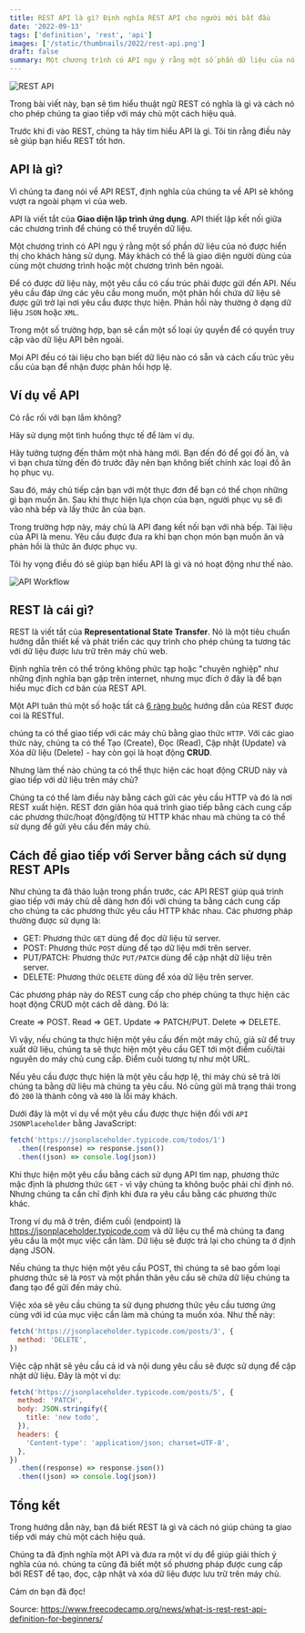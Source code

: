 ```yaml
---
title: REST API là gì? Định nghĩa REST API cho người mới bắt đầu
date: '2022-09-13'
tags: ['definition', 'rest', 'api']
images: ['/static/thumbnails/2022/rest-api.png']
draft: false
summary: Một chương trình có API ngụ ý rằng một số phần dữ liệu của nó được hiển thị cho khách hàng sử dụng. Máy khách có thể là giao diện người dùng của cùng một chương trình hoặc một chương trình bên ngoài.
---
```


![REST API](/static/thumbnails/2022/rest-api.png)

<TOCInline toc={props.toc} asDisclosure />

Trong bài viết này, bạn sẽ tìm hiểu thuật ngữ REST có nghĩa là gì và cách nó cho phép chúng ta giao tiếp với máy chủ một cách hiệu quả.

Trước khi đi vào REST, chúng ta hãy tìm hiểu API là gì. Tôi tin rằng điều này sẽ giúp bạn hiểu REST tốt hơn.

## API là gì?

Vì chúng ta đang nói về API REST, định nghĩa của chúng ta về API sẽ không vượt ra ngoài phạm vi của web.

API là viết tắt của **Giao diện lập trình ứng dụng**. API thiết lập kết nối giữa các chương trình để chúng có thể truyền dữ liệu.

Một chương trình có API ngụ ý rằng một số phần dữ liệu của nó được hiển thị cho khách hàng sử dụng. Máy khách có thể là giao diện người dùng của cùng một chương trình hoặc một chương trình bên ngoài.

Để có được dữ liệu này, một yêu cầu có cấu trúc phải được gửi đến API. Nếu yêu cầu đáp ứng các yêu cầu mong muốn, một phản hồi chứa dữ liệu sẽ được gửi trở lại nơi yêu cầu được thực hiện. Phản hồi này thường ở dạng dữ liệu `JSON` hoặc `XML`.

Trong một số trường hợp, bạn sẽ cần một số loại ủy quyền để có quyền truy cập vào dữ liệu API bên ngoài.

Mọi API đều có tài liệu cho bạn biết dữ liệu nào có sẵn và cách cấu trúc yêu cầu của bạn để nhận được phản hồi hợp lệ.

## Ví dụ về API

Có rắc rối với bạn lắm không?

Hãy sử dụng một tình huống thực tế để làm ví dụ.

Hãy tưởng tượng đến thăm một nhà hàng mới. Bạn đến đó để gọi đồ ăn, và vì bạn chưa từng đến đó trước đây nên bạn không biết chính xác loại đồ ăn họ phục vụ.

Sau đó, máy chủ tiếp cận bạn với một thực đơn để bạn có thể chọn những gì bạn muốn ăn. Sau khi thực hiện lựa chọn của bạn, người phục vụ sẽ đi vào nhà bếp và lấy thức ăn của bạn.

Trong trường hợp này, máy chủ là API đang kết nối bạn với nhà bếp. Tài liệu của API là menu. Yêu cầu được đưa ra khi bạn chọn món bạn muốn ăn và phản hồi là thức ăn được phục vụ.

Tôi hy vọng điều đó sẽ giúp bạn hiểu API là gì và nó hoạt động như thế nào.

![API Workflow](https://user-images.githubusercontent.com/828489/61420964-89c8a900-a8ca-11e9-8d74-daae0874e317.png)

## REST là cái gì?

REST là viết tắt của **Representational State Transfer**. Nó là một tiêu chuẩn hướng dẫn thiết kế và phát triển các quy trình cho phép chúng ta tương tác với dữ liệu được lưu trữ trên máy chủ web.

Định nghĩa trên có thể trông không phức tạp hoặc "chuyên nghiệp" như những định nghĩa bạn gặp trên internet, nhưng mục đích ở đây là để bạn hiểu mục đích cơ bản của REST API.

Một API tuân thủ một số hoặc tất cả [6 ràng buộc](https://en.wikipedia.org/wiki/Representational_state_transfer#:~:text=The%20REST%20architectural%20style%20defines,visibility%2C%20portability%2C%20and%20reliability.) hướng dẫn của REST được coi là RESTful.

chúng ta có thể giao tiếp với các máy chủ bằng giao thức `HTTP`. Với các giao thức này, chúng ta có thể Tạo (Create), Đọc (Read), Cập nhật (Update) và Xóa dữ liệu (Delete) - hay còn gọi là hoạt động **CRUD**.

Nhưng làm thế nào chúng ta có thể thực hiện các hoạt động CRUD này và giao tiếp với dữ liệu trên máy chủ?

Chúng ta có thể làm điều này bằng cách gửi các yêu cầu HTTP và đó là nơi REST xuất hiện. REST đơn giản hóa quá trình giao tiếp bằng cách cung cấp các phương thức/hoạt động/động từ HTTP khác nhau mà chúng ta có thể sử dụng để gửi yêu cầu đến máy chủ.

## Cách để giao tiếp với Server bằng cách sử dụng REST APIs

Như chúng ta đã thảo luận trong phần trước, các API REST giúp quá trình giao tiếp với máy chủ dễ dàng hơn đối với chúng ta bằng cách cung cấp cho chúng ta các phương thức yêu cầu HTTP khác nhau. Các phương pháp thường được sử dụng là:

- GET: Phương thức `GET` dùng để đọc dữ liệu từ server.
- POST: Phương thức `POST` dùng để tạo dữ liệu mới trên server.
- PUT/PATCH: Phương thức `PUT/PATCH` dùng để cập nhật dữ liệu trên server.
- DELETE: Phương thức `DELETE` dùng để xóa dữ liệu trên server.

Các phương pháp này do REST cung cấp cho phép chúng ta thực hiện các hoạt động CRUD một cách dễ dàng. Đó là:

Create => POST.
Read => GET.
Update => PATCH/PUT.
Delete => DELETE.

Vì vậy, nếu chúng ta thực hiện một yêu cầu đến một máy chủ, giả sử để truy xuất dữ liệu, chúng ta sẽ thực hiện một yêu cầu GET tới một điểm cuối/tài nguyên do máy chủ cung cấp. Điểm cuối tương tự như một URL.

Nếu yêu cầu được thực hiện là một yêu cầu hợp lệ, thì máy chủ sẽ trả lời chúng ta bằng dữ liệu mà chúng ta yêu cầu. Nó cũng gửi mã trạng thái trong đó `200` là thành công và `400` là lỗi máy khách.

Dưới đây là một ví dụ về một yêu cầu được thực hiện đối với `API JSONPlaceholder` bằng JavaScript:

```js
fetch('https://jsonplaceholder.typicode.com/todos/1')
  .then((response) => response.json())
  .then((json) => console.log(json))
```

Khi thực hiện một yêu cầu bằng cách sử dụng API tìm nạp, phương thức mặc định là phương thức `GET` - vì vậy chúng ta không buộc phải chỉ định nó. Nhưng chúng ta cần chỉ định khi đưa ra yêu cầu bằng các phương thức khác.

Trong ví dụ mã ở trên, điểm cuối (endpoint) là https://jsonplaceholder.typicode.com và dữ liệu cụ thể mà chúng ta đang yêu cầu là một mục việc cần làm. Dữ liệu sẽ được trả lại cho chúng ta ở định dạng JSON.

Nếu chúng ta thực hiện một yêu cầu POST, thì chúng ta sẽ bao gồm loại phương thức sẽ là `POST` và một phần thân yêu cầu sẽ chứa dữ liệu chúng ta đang tạo để gửi đến máy chủ.

Việc xóa sẽ yêu cầu chúng ta sử dụng phương thức yêu cầu tương ứng cùng với id của mục việc cần làm mà chúng ta muốn xóa. Như thế này:

```js
fetch('https://jsonplaceholder.typicode.com/posts/3', {
  method: 'DELETE',
})
```

Việc cập nhật sẽ yêu cầu cả id và nội dung yêu cầu sẽ được sử dụng để cập nhật dữ liệu. Đây là một ví dụ:

```js
fetch('https://jsonplaceholder.typicode.com/posts/5', {
  method: 'PATCH',
  body: JSON.stringify({
    title: 'new todo',
  }),
  headers: {
    'Content-type': 'application/json; charset=UTF-8',
  },
})
  .then((response) => response.json())
  .then((json) => console.log(json))
```

## Tổng kết

Trong hướng dẫn này, bạn đã biết REST là gì và cách nó giúp chúng ta giao tiếp với máy chủ một cách hiệu quả.

Chúng ta đã định nghĩa một API và đưa ra một ví dụ để giúp giải thích ý nghĩa của nó. chúng ta cũng đã biết một số phương pháp được cung cấp bởi REST để tạo, đọc, cập nhật và xóa dữ liệu được lưu trữ trên máy chủ.

Cảm ơn bạn đã đọc!

Source: https://www.freecodecamp.org/news/what-is-rest-rest-api-definition-for-beginners/
